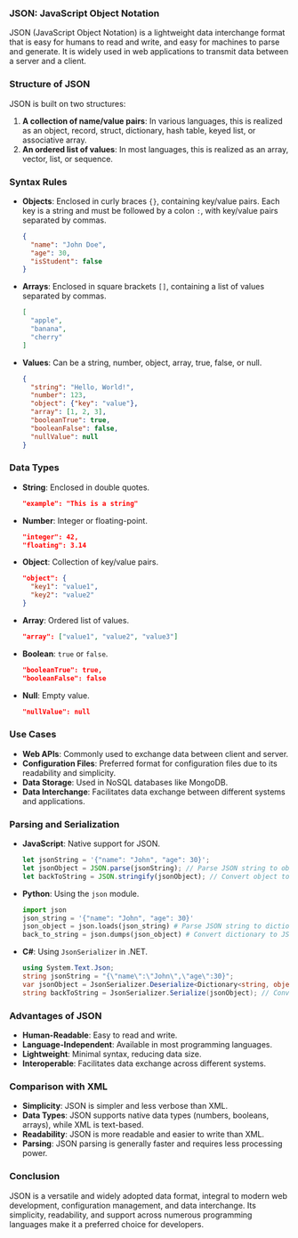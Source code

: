 ### JSON: JavaScript Object Notation

JSON (JavaScript Object Notation) is a lightweight data interchange format that is easy for humans to read and write, and easy for machines to parse and generate. It is widely used in web applications to transmit data between a server and a client.

### Structure of JSON

JSON is built on two structures:
1. **A collection of name/value pairs**: In various languages, this is realized as an object, record, struct, dictionary, hash table, keyed list, or associative array.
2. **An ordered list of values**: In most languages, this is realized as an array, vector, list, or sequence.

### Syntax Rules

- **Objects**: Enclosed in curly braces `{}`, containing key/value pairs. Each key is a string and must be followed by a colon `:`, with key/value pairs separated by commas.
  ```json
  {
    "name": "John Doe",
    "age": 30,
    "isStudent": false
  }
  ```

- **Arrays**: Enclosed in square brackets `[]`, containing a list of values separated by commas.
  ```json
  [
    "apple",
    "banana",
    "cherry"
  ]
  ```

- **Values**: Can be a string, number, object, array, true, false, or null.
  ```json
  {
    "string": "Hello, World!",
    "number": 123,
    "object": {"key": "value"},
    "array": [1, 2, 3],
    "booleanTrue": true,
    "booleanFalse": false,
    "nullValue": null
  }
  ```

### Data Types

- **String**: Enclosed in double quotes.
  ```json
  "example": "This is a string"
  ```
  
- **Number**: Integer or floating-point.
  ```json
  "integer": 42,
  "floating": 3.14
  ```

- **Object**: Collection of key/value pairs.
  ```json
  "object": {
    "key1": "value1",
    "key2": "value2"
  }
  ```

- **Array**: Ordered list of values.
  ```json
  "array": ["value1", "value2", "value3"]
  ```

- **Boolean**: `true` or `false`.
  ```json
  "booleanTrue": true,
  "booleanFalse": false
  ```

- **Null**: Empty value.
  ```json
  "nullValue": null
  ```

### Use Cases

- **Web APIs**: Commonly used to exchange data between client and server.
- **Configuration Files**: Preferred format for configuration files due to its readability and simplicity.
- **Data Storage**: Used in NoSQL databases like MongoDB.
- **Data Interchange**: Facilitates data exchange between different systems and applications.

### Parsing and Serialization

- **JavaScript**: Native support for JSON.
  ```javascript
  let jsonString = '{"name": "John", "age": 30}';
  let jsonObject = JSON.parse(jsonString); // Parse JSON string to object
  let backToString = JSON.stringify(jsonObject); // Convert object to JSON string
  ```

- **Python**: Using the `json` module.
  ```python
  import json
  json_string = '{"name": "John", "age": 30}'
  json_object = json.loads(json_string) # Parse JSON string to dictionary
  back_to_string = json.dumps(json_object) # Convert dictionary to JSON string
  ```

- **C#**: Using `JsonSerializer` in .NET.
  ```csharp
  using System.Text.Json;
  string jsonString = "{\"name\":\"John\",\"age\":30}";
  var jsonObject = JsonSerializer.Deserialize<Dictionary<string, object>>(jsonString); // Parse JSON string to dictionary
  string backToString = JsonSerializer.Serialize(jsonObject); // Convert dictionary to JSON string
  ```

### Advantages of JSON

- **Human-Readable**: Easy to read and write.
- **Language-Independent**: Available in most programming languages.
- **Lightweight**: Minimal syntax, reducing data size.
- **Interoperable**: Facilitates data exchange across different systems.

### Comparison with XML

- **Simplicity**: JSON is simpler and less verbose than XML.
- **Data Types**: JSON supports native data types (numbers, booleans, arrays), while XML is text-based.
- **Readability**: JSON is more readable and easier to write than XML.
- **Parsing**: JSON parsing is generally faster and requires less processing power.

### Conclusion

JSON is a versatile and widely adopted data format, integral to modern web development, configuration management, and data interchange. Its simplicity, readability, and support across numerous programming languages make it a preferred choice for developers.